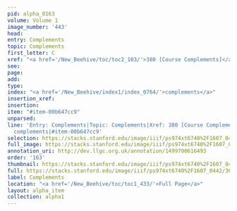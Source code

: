 ```yaml
---
pid: alpha_0163
volume: Volume 1
image_number: '443'
head: 
entry: Complements
topic: Complements
first_letter: C
xref: "<a href='/New_Beehive/toc/toc2_103/'>380 [Course Complements]</a>"
see: 
page: 
add: 
type: 
index: "<a href='/New_Beehive/index1/index_0764/'>complements</a>"
insertion_xref: 
insertion: 
item: "#item-00b647cc9"
unparsed: 
line: 'Entry: Complements|Topic: Complements|Xref: 380 [Course Complements]|Index:
  complements|#item-00b647cc9'
selection: https://stacks.stanford.edu/image/iiif/ps974xt6740%2F1607_0442/361,2753,3132,598/full/0/default.jpg
full_image: https://stacks.stanford.edu/image/iiif/ps974xt6740%2F1607_0442/full/full/0/default.jpg
annotation_uri: http://dev.llgc.org.uk/annotation/1499700616493
order: '163'
thumbnail: https://stacks.stanford.edu/image/iiif/ps974xt6740%2F1607_0442/361,2753,600,180/250,/0/default.jpg
full: https://stacks.stanford.edu/image/iiif/ps974xt6740%2F1607_0442/361,2753,3132,598/full/0/default.jpg
label: Complements
location: "<a href='/New_Beehive/toc/toc1_433/'>Full Page</a>"
layout: alpha_item
collection: alpha1
---
```


